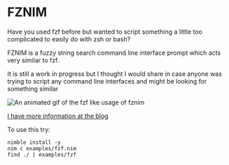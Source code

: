 # FZNIM

Have you used fzf before but wanted to script something a little too complicated to easily do with zsh or bash?

FZNIM is a fuzzy string search command line interface prompt which acts very similar to fzf.

It is still a work in progress but I thought I would share in case anyone was trying to script any command line interfaces and might be looking for something similar

![An animated gif of the fzf like usage of fznim](fznim.gif)

[I have more information at the blog](https://bradbarrows.com/post/fznim)


To use this try:

```
nimble install -y
nim c examples/fzf.nim  
find ./ | examples/fzf
```